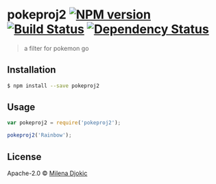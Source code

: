 # pokeproj2 [![NPM version][npm-image]][npm-url] [![Build Status][travis-image]][travis-url] [![Dependency Status][daviddm-image]][daviddm-url]
> a filter for pokemon go

## Installation

```sh
$ npm install --save pokeproj2
```

## Usage

```js
var pokeproj2 = require('pokeproj2');

pokeproj2('Rainbow');
```
## License

Apache-2.0 © [Milena Djokic]()


[npm-image]: https://badge.fury.io/js/pokeproj2.svg
[npm-url]: https://npmjs.org/package/pokeproj2
[travis-image]: https://travis-ci.org/minlae/pokeproj2.svg?branch=master
[travis-url]: https://travis-ci.org/minlae/pokeproj2
[daviddm-image]: https://david-dm.org/minlae/pokeproj2.svg?theme=shields.io
[daviddm-url]: https://david-dm.org/minlae/pokeproj2
